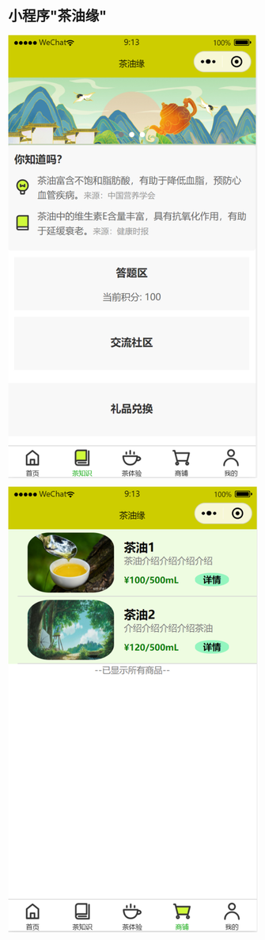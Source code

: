 # 小程序"茶油缘"
![image](https://github.com/Algorineko/tea_oil/blob/73fe967a7ae22cd3ac8bd7bebd325c7dd1a2558a/images/GUI/knowledge.png) 

![image](https://github.com/Algorineko/tea_oil/blob/73fe967a7ae22cd3ac8bd7bebd325c7dd1a2558a/images/GUI/shops.png) 
